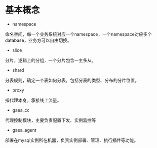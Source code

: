 # 基本概念

* namespace

命名空间，每一个业务系统对应一个namespace，一个namespace对应多个database，业务方可以自由切换。

* slice

分片，逻辑上的分组，一个分片包含一主多从。

* shard

分表规则，确定一个表如何分表，包括分表的类型、分布的分片位置。

* proxy

指代理本身，承接线上流量。

* gaea_cc

代理控制模块，主要负责配置下发、实例监控等

* gaea_agent

部署在mysql实例所在机器，负责实例部署、管理、执行插件等功能。
